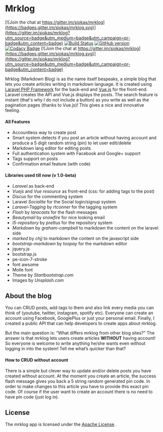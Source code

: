 
# Mrklog

[![Join the chat at https://gitter.im/siokas/mrklog](https://badges.gitter.im/siokas/mrklog.svg)](https://gitter.im/siokas/mrklog?utm_source=badge&utm_medium=badge&utm_campaign=pr-badge&utm_content=badge)
[![Build Status](https://travis-ci.org/siokas/mrklog.svg?branch=master)](https://travis-ci.org/siokas/mrklog)
[![GitHub version](https://badge.fury.io/gh/siokas%2Fmrklog@2x.png)](https://badge.fury.io/gh/siokas%2Fmrklog)
[![Codacy Badge](https://api.codacy.com/project/badge/Grade/364b00ef32d74d068c84ffb1b8b204ac)](https://www.codacy.com/app/apostolossiokas/mrklog?utm_source=github.com&amp;utm_medium=referral&amp;utm_content=siokas/mrklog&amp;utm_campaign=Badge_Grade)
[![Join the chat at https://gitter.im/siokas/mrklog](https://badges.gitter.im/siokas/mrklog.svg)](https://gitter.im/siokas/mrklog?utm_source=badge&utm_medium=badge&utm_campaign=pr-badge&utm_content=badge)

Mrklog (Markdown Blog) is as the name itself bespeaks, a simple blog that lets you create articles writing in markdown language. It is created using [Laravel PHP Framework](http://laravel.com) for the back-end and [Vue.js](http://vuejs.org/) for the front-end. Laravel creates the API and Vue.js displays the posts. The search feature is instant (that's why I do not include a button) as you write as well as the pagination pages (thanks to Vue.js)! This gives a nice and innovative feeling.

#### All Features
- Accountless way to create post
- Smart system detects if you post an article without having account and produce a 5 digit random string (pin) to let user edit/delete
- Markdown lang editor for editing posts
- Full authentication system with Facebook and Google+ support
- Tags support on posts
- Confirmation email feature (with code)


#### Libraries used till now (v 1.0-beta)
- _Laravel_ as back-end
- _Vuejs_ and _Vue resource_ as front-end (css: for adding tags to the post)
- _Discus_ for the commenting system
- Laravel _Socialite_ for the Social login/signup system
- _Laravel-Tagging_ by _rtconner_ for the tagging system
- _Flash_ by _laracasts_ for the flash messages
- _Beautymail_ by _snowfire_ for nice looking email
- _l5-repository_ by _prettus_ for the repository system
- _Markdown_ by _graham-campbell_ to markdown the content on the laravel side
- _marked_ by _chjj_ to markdown the content on the javascript side
- _bootstrap-markdown_ by _toopay_ for the markdown editor
- jquery.js
- bootstrap.js
- pe-icon-7-stroke
- font awsome
- Molle font
- Theme by _Startbootstrap.com_ 
- Images by _Unsplash.com_

## About the blog

You can CRUD posts, add tags to them and also link every media you can think of (youtube, twitter, instagram, spotify etc). Everyone can create an account using Facebook, GooglePlus or just your personal email. Finally, I created a public API that can help developers to create apps about mrklog.

But the main question is: “What differs mrklog from other blog sites?” The answer is that mrklog lets users create articles **WITHOUT** having account! So everyone is welcome to write anything he/she wants even without logging in into the system! Tell me what’s quicker than that?

#### How to CRUD without account

There is a simple but clever way to update and/or delete posts you have created without account. At the moment you create an article, the success flash message gives you back a 5 string random generated pin code. In order to make changes to this article you have to provide this exact pin code. Of course if the user want to create an account there is no need to have pin code (just log in).

## License

The mrklog app is licensed under the [Apache License](http://opensource.org/licenses/Apache-2.0).